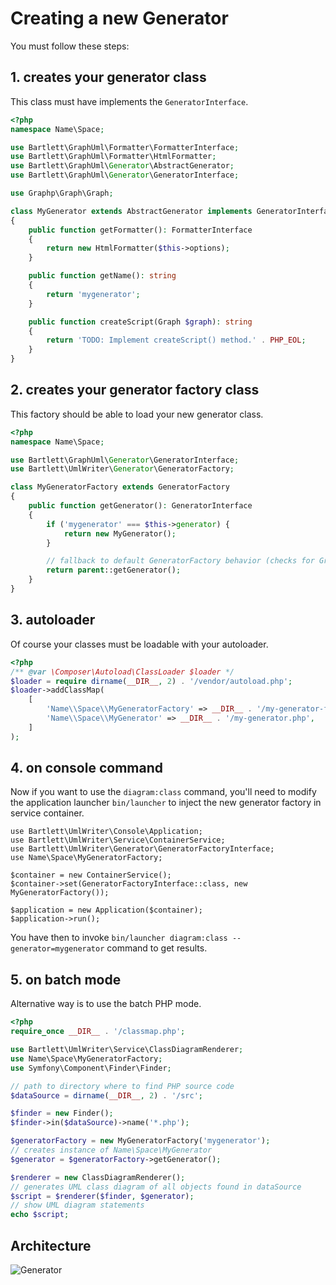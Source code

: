 <!-- markdownlint-disable MD013 -->
# Creating a new Generator

You must follow these steps:

## **1.** creates your generator class

This class must have implements the `GeneratorInterface`.

```php
<?php
namespace Name\Space;

use Bartlett\GraphUml\Formatter\FormatterInterface;
use Bartlett\GraphUml\Formatter\HtmlFormatter;
use Bartlett\GraphUml\Generator\AbstractGenerator;
use Bartlett\GraphUml\Generator\GeneratorInterface;

use Graphp\Graph\Graph;

class MyGenerator extends AbstractGenerator implements GeneratorInterface
{
    public function getFormatter(): FormatterInterface
    {
        return new HtmlFormatter($this->options);
    }

    public function getName(): string
    {
        return 'mygenerator';
    }

    public function createScript(Graph $graph): string
    {
        return 'TODO: Implement createScript() method.' . PHP_EOL;
    }
}
```

## **2.** creates your generator factory class

This factory should be able to load your new generator class.

```php
<?php
namespace Name\Space;

use Bartlett\GraphUml\Generator\GeneratorInterface;
use Bartlett\UmlWriter\Generator\GeneratorFactory;

class MyGeneratorFactory extends GeneratorFactory
{
    public function getGenerator(): GeneratorInterface
    {
        if ('mygenerator' === $this->generator) {
            return new MyGenerator();
        }

        // fallback to default GeneratorFactory behavior (checks for GraphViz or PlantUML)
        return parent::getGenerator();
    }
}
```

## **3.** autoloader

Of course your classes must be loadable with your autoloader.

```php
<?php
/** @var \Composer\Autoload\ClassLoader $loader */
$loader = require dirname(__DIR__, 2) . '/vendor/autoload.php';
$loader->addClassMap(
    [
        'Name\\Space\\MyGeneratorFactory' => __DIR__ . '/my-generator-factory.php',
        'Name\\Space\\MyGenerator' => __DIR__ . '/my-generator.php',
    ]
);
```

## **4.** on console command

Now if you want to use the `diagram:class` command, you'll need to modify the application launcher `bin/launcher`
to inject the new generator factory in service container.

```
use Bartlett\UmlWriter\Console\Application;
use Bartlett\UmlWriter\Service\ContainerService;
use Bartlett\UmlWriter\Generator\GeneratorFactoryInterface;
use Name\Space\MyGeneratorFactory;

$container = new ContainerService();
$container->set(GeneratorFactoryInterface::class, new MyGeneratorFactory());

$application = new Application($container);
$application->run();
```

You have then to invoke `bin/launcher diagram:class --generator=mygenerator` command to get results.

## **5.** on batch mode

Alternative way is to use the batch PHP mode.

```php
<?php
require_once __DIR__ . '/classmap.php';

use Bartlett\UmlWriter\Service\ClassDiagramRenderer;
use Name\Space\MyGeneratorFactory;
use Symfony\Component\Finder\Finder;

// path to directory where to find PHP source code
$dataSource = dirname(__DIR__, 2) . '/src';

$finder = new Finder();
$finder->in($dataSource)->name('*.php');

$generatorFactory = new MyGeneratorFactory('mygenerator');
// creates instance of Name\Space\MyGenerator
$generator = $generatorFactory->getGenerator();

$renderer = new ClassDiagramRenderer();
// generates UML class diagram of all objects found in dataSource
$script = $renderer($finder, $generator);
// show UML diagram statements
echo $script;
```

## Architecture

![Generator](./umlwriter_generator.svg)

